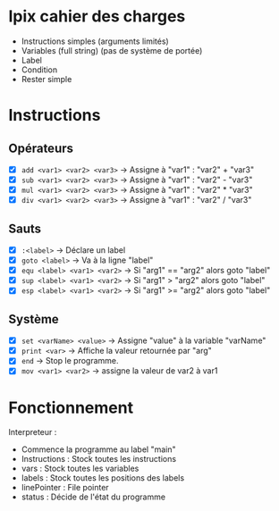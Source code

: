 ﻿
# Ipix cahier des charges
 - Instructions simples (arguments limités)
 - Variables (full string) (pas de système de portée)
 - Label
 - Condition
 - Rester simple


# Instructions


## Opérateurs
 - [x] `add <var1> <var2> <var3>` -> Assigne à "var1" : "var2" + "var3"
 - [x] `sub <var1> <var2> <var3>` -> Assigne à "var1" : "var2" - "var3"
 - [x] `mul <var1> <var2> <var3>` -> Assigne à "var1" : "var2" * "var3"
 - [x] `div <var1> <var2> <var3>` -> Assigne à "var1" : "var2" / "var3"

## Sauts
 - [x] `:<label>` -> Déclare un label
 - [x] `goto <label>` -> Va à la ligne "label"
 - [x] `equ <label> <var1> <var2>` -> Si "arg1" == "arg2" alors goto "label"
 - [x] `sup <label> <var1> <var2>` -> Si "arg1" > "arg2" alors goto "label"
 - [x] `esp <label> <var1> <var2>` -> Si "arg1" >= "arg2" alors goto "label"

## Système
 - [x] `set <varName> <value>` -> Assigne "value" à la variable "varName"
 - [x] `print <var>` -> Affiche la valeur retournée par "arg"
 - [x] `end` -> Stop le programme.
 - [x] `mov <var1> <var2>` -> assigne la valeur de var2 à var1

# Fonctionnement
Interpreteur :
- Commence la programme au label "main"
- Instructions : Stock toutes les instructions
- vars : Stock toutes les variables
- labels : Stock toutes les positions des labels
- linePointer : File pointer
- status : Décide de l'état du programme